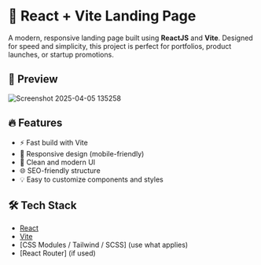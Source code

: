 # 🚀 React + Vite Landing Page
A modern, responsive landing page built using **ReactJS** and **Vite**. Designed for speed and simplicity, this project is perfect for portfolios, product launches, or startup promotions.

## 📸 Preview
![Screenshot 2025-04-05 135258](https://github.com/user-attachments/assets/8d6bce01-b4b0-4b34-9de9-7662f248eb5b)

## 🔥 Features
- ⚡️ Fast build with Vite
- 📱 Responsive design (mobile-friendly)
- 🎨 Clean and modern UI
- 🌐 SEO-friendly structure
- 💡 Easy to customize components and styles

## 🛠️ Tech Stack
- [React](https://reactjs.org/)
- [Vite](https://vitejs.dev/)
- [CSS Modules / Tailwind / SCSS] (use what applies)
- [React Router] (if used)

